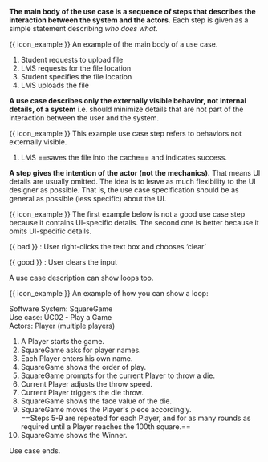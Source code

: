 <link rel="stylesheet" href="{{baseUrl}}/css/common.css">

**The main body of the use case is a sequence of steps that describes the interaction between the system and the actors.** Each step is given as a simple statement describing _who does what_.

<box>
  
{{ icon_example }} An example of the main body of a use case.
<div class="text-monospace">

1. Student requests to upload file
2. LMS requests for the file location
3. Student specifies the file location
4. LMS uploads the file
</div>
</box>

**A use case describes only the externally visible behavior, not internal details, of a system** i.e. should minimize details that are not part of the interaction between the user and the system.

<box>
  
{{ icon_example }} This example use case step refers to behaviors not externally visible.
<div class="text-monospace">

1. LMS ==saves the file into the cache== and indicates success.
</div>
</box>

**A step gives the intention of the actor (not the mechanics).** That means UI details are usually omitted. The idea is to leave as much flexibility to the UI designer as possible. That is, the use case specification should be as general as possible (less specific) about the UI. 

<box>

{{ icon_example }} The first example below is not a good use case step because it contains UI-specific details. The second one is better because it omits UI-specific details.

<div class="indented">

{{ bad }} : User right-clicks the text box and chooses ‘clear’

{{ good }} : User clears the input

</div>
</box>

A use case description can show loops too.

<box>

{{ icon_example }} An example of how you can show a loop:
<div class="text-monospace">

Software System: SquareGame<br>
Use case:  <popover content="Each use case can be given a unique identification for easier cross reference."> UC02 </popover>  - Play a Game<br>
Actors: Player (multiple players)

1. A Player starts the game.
2. SquareGame asks for player names.
3. Each Player enters his own name.
4. SquareGame shows the order of play.
5. SquareGame prompts for the current Player to throw a die.
6. Current Player adjusts the throw speed.
7. Current Player triggers the die throw.
8. SquareGame shows the face value of the die.
9. SquareGame moves the Player's piece accordingly.<br>
   ==Steps 5-9 are repeated for each Player, and for as many rounds as required until a Player reaches the 100th square.==
10. SquareGame shows the Winner.

Use case ends.
</div>
</box>

